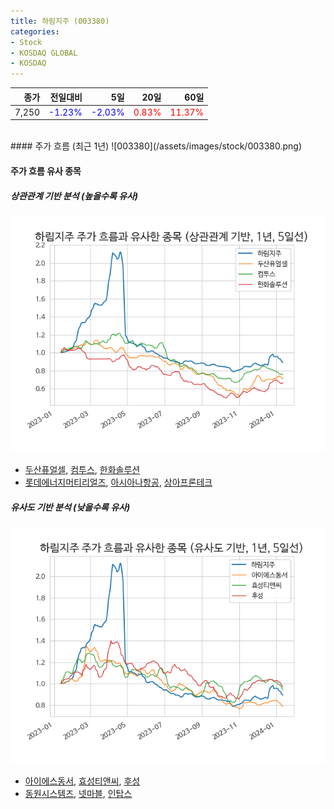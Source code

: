 ```yaml
---
title: 하림지주 (003380)
categories:
- Stock
- KOSDAQ GLOBAL
- KOSDAQ
---
```


|종가|전일대비|5일|20일|60일|
|---:|-------:|--:|---:|---:|
|7,250|<span style="color: blue">-1.23%</span>|<span style="color: blue">-2.03%</span>|<span style="color: red">0.83%</span>|<span style="color: red">11.37%</span>|

<!-- more -->
<br>
#### 주가 흐름 (최근 1년)
![003380](/assets/images/stock/003380.png)

#### 주가 흐름 유사 종목

##### 상관관계 기반 분석 (높을수록 유사)
![003380](/assets/images/stock/003380_corr.png)
- [두산퓨얼셀](/336260/), [컴투스](/078340/), [한화솔루션](/009830/)
- [롯데에너지머티리얼즈](/020150/), [아시아나항공](/020560/), [상아프론테크](/089980/)

##### 유사도 기반 분석 (낮을수록 유사)	
![003380](/assets/images/stock/003380_sim.png)
- [아이에스동서](/010780/), [효성티앤씨](/298020/), [후성](/093370/)
- [동원시스템즈](/014820/), [넷마블](/251270/), [인탑스](/049070/)